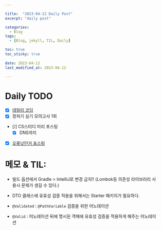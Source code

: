 ```yaml
---

title:  "2023-04-12 Daily Post"
excerpt: "daily post"

categories:
  - Blog
tags:
  - [Blog, jekyll, TIL, Daily]

toc: true
toc_sticky: true
 
date: 2023-04-12
last_modified_at: 2023-04-12

---
```


# Daily TODO

- [x] [데일리 코딩](https://urclass.codestates.com/classroom/33)
- [x] 정처기 실기 모의고사 1회
- [/] CS스터디 미리 포스팅
	- [x] DNS까지
- [x] [오류낫던거 포스팅](https://yelm-212.github.io/java/error2)

# 메모 & TIL: 

- 빌드 옵션에서 Gradle > IntelliJ로 변경 금지!! (Lombok등 의존성 라이브러리 사용시 문제가 생길 수 있다.)
- DTO 클래스에 유효성 검증 적용을 위해서는 Starter 패키지가 필요하다.

- `@Validated` : `@PathVariable` 검증을 위한 어노테이션
- `@Valid` : 어노테이션 뒤에 명시된 객체에 유효성 검증을 적용하게 해주는 어노테이션
